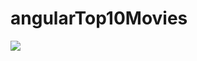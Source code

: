 # angularTop10Movies

<img src="https://cloud.githubusercontent.com/assets/19864300/19093790/2af692e0-8ae9-11e6-9109-4fe14928fe10.png" />
